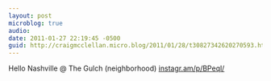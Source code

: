 ```yaml
---
layout: post
microblog: true
audio: 
date: 2011-01-27 22:19:45 -0500
guid: http://craigmcclellan.micro.blog/2011/01/28/t30827342620270593.html
---
```

Hello Nashville  @ The Gulch (neighborhood) [instagr.am/p/BPeql/](http://instagr.am/p/BPeql/)
